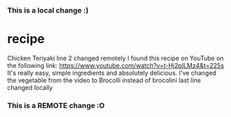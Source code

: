 ### This is a local change :)
# recipe
Chicken Teriyaki line 2 changed remotely
I found this recipe on YouTube on the following link: https://www.youtube.com/watch?v=t-Hj2pILMz4&t=225s
It's really easy, simple ingredients and absolutely delicious. I've changed the vegetable from the video to Brocolli instead of brocolini
last line changed locally
### This is a REMOTE change :O
